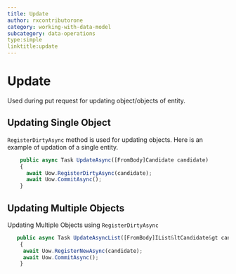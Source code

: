 ```yaml
---
title: Update
author: rxcontributorone
category: working-with-data-model
subcategory: data-operations 
type:simple
linktitle:update
---
```

# Update

Used during put request for updating object/objects of entity.

## Updating Single Object
`RegisterDirtyAsync` method is used for updating objects. Here is an example of updation of a single entity. 

````js
    public async Task UpdateAsync([FromBody]Candidate candidate)
    {
      await Uow.RegisterDirtyAsync(candidate);
      await Uow.CommitAsync();
    }
````    

## Updating Multiple Objects
Updating Multiple Objects using `RegisterDirtyAsync` 

````js
   public async Task UpdateAsyncList([FromBody]IList&ltCandidate&gt candidates)
    {     
     await Uow.RegisterNewAsync(candidate);
     await Uow.CommitAsync();
    }
````


